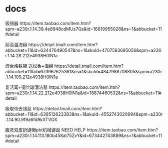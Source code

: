 # docs
<p>
  吸锡器							https://item.taobao.com/item.htm?spm=a230r.1.14.39.4e8948cdMUs7Qs&id=16819955028&ns=1&abbucket=11#detail
</p><p>
  耐高温海绵							https://detail.tmall.com/item.htm?abbucket=11&id=634476490547&ns=1&skuId=4707583695056&spm=a230r.1.14.28.212e4938H0lN1a
</p><p>
  焊台烙铁架 送松香+海绵							https://detail.tmall.com/item.htm?abbucket=11&id=673967625361&ns=1&skuId=4847988708805&spm=a230r.1.14.109.212e4938H0lN1a
</p><p>
  复活膏+钢丝球清洁器							https://item.taobao.com/item.htm?spm=a230r.1.14.22.212e4938H0lN1a&id=18874460532&ns=1&abbucket=11#detail
</p><p>
  吸取带去锡丝							https://detail.tmall.com/item.htm?abbucket=11&id=636512623383&ns=1&skuId=4552743020994&spm=a230r.1.14.90.9f9a6fd9kXTVOX
</p><p>
  腹灵双皮奶键帽pbt机械键盘				NEED HELP			https://item.taobao.com/item.htm?spm=a230r.1.14.113.180b458at75ZvY&id=673442743889&ns=1&abbucket=11#detail
</p>
